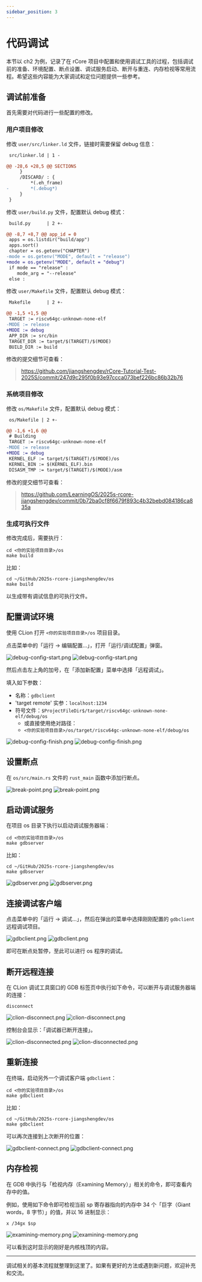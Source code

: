 ```yaml
---
sidebar_position: 3
---
```


# 代码调试

本节以 ch2 为例，记录了在 rCore 项目中配置和使用调试工具的过程，包括调试前的准备、环境配置、断点设置、调试服务启动、断开与重连、内存检视等常用流程。希望这些内容能为大家调试和定位问题提供一些参考。

## 调试前准备

首先需要对代码进行一些配置的修改。

### 用户项目修改

修改 `user/src/linker.ld` 文件，链接时需要保留 debug 信息：

```diff
 src/linker.ld | 1 -

@@ -28,6 +28,5 @@ SECTIONS
     }
     /DISCARD/ : {
         *(.eh_frame)
-        *(.debug*)
     }
 }
```

修改 `user/build.py` 文件，配置默认 debug 模式：

```diff
 build.py      | 2 +-

@@ -8,7 +8,7 @@ app_id = 0
 apps = os.listdir("build/app")
 apps.sort()
 chapter = os.getenv("CHAPTER")
-mode = os.getenv("MODE", default = "release")
+mode = os.getenv("MODE", default = "debug")
 if mode == "release" :
 	mode_arg = "--release"
 else :
```

修改 `user/Makefile` 文件，配置默认 debug 模式：

```diff
 Makefile      | 2 +-

@@ -1,5 +1,5 @@
 TARGET := riscv64gc-unknown-none-elf
-MODE := release
+MODE := debug
 APP_DIR := src/bin
 TARGET_DIR := target/$(TARGET)/$(MODE)
 BUILD_DIR := build
```

修改的提交细节可查看：

> https://github.com/jiangshengdev/rCore-Tutorial-Test-2025S/commit/247d9c295f0b93e97ccca073bef226bc86b32b76

### 系统项目修改

修改 `os/Makefile` 文件，配置默认 debug 模式：

```diff
 os/Makefile | 2 +-

@@ -1,6 +1,6 @@
 # Building
 TARGET := riscv64gc-unknown-none-elf
-MODE := release
+MODE := debug
 KERNEL_ELF := target/$(TARGET)/$(MODE)/os
 KERNEL_BIN := $(KERNEL_ELF).bin
 DISASM_TMP := target/$(TARGET)/$(MODE)/asm
```

修改的提交细节可查看：

> https://github.com/LearningOS/2025s-rcore-jiangshengdev/commit/0b72ba0cf8f6679f893c4b32bebd084186ca835a

### 生成可执行文件

修改完成后，需要执行：

```shell
cd <你的实验项目目录>/os
make build
```

比如：

```shell
cd ~/GitHub/2025s-rcore-jiangshengdev/os
make build
```

以生成带有调试信息的可执行文件。

## 配置调试环境

使用 CLion 打开 `<你的实验项目目录>/os` 项目目录。

点击菜单中的「运行 -> 编辑配置...」，打开「运行/调试配置」弹窗。

![debug-config-start.png](image/light/debug-config-start.png#gh-light-mode-only)
![debug-config-start.png](image/dark/debug-config-start.png#gh-dark-mode-only)

然后点击左上角的加号，在「添加新配置」菜单中选择「远程调试」。

填入如下参数：

- 名称：`gdbclient`
- 'target remote' 实参：`localhost:1234`
- 符号文件：`$ProjectFileDir$/target/riscv64gc-unknown-none-elf/debug/os`
  - 或直接使用绝对路径：
  - `<你的实验项目目录>/os/target/riscv64gc-unknown-none-elf/debug/os`

![debug-config-finish.png](image/light/debug-config-finish.png#gh-light-mode-only)
![debug-config-finish.png](image/dark/debug-config-finish.png#gh-dark-mode-only)

## 设置断点

在 `os/src/main.rs` 文件的 `rust_main` 函数中添加行断点。

![break-point.png](image/light/break-point.png#gh-light-mode-only)
![break-point.png](image/dark/break-point.png#gh-dark-mode-only)

## 启动调试服务

在项目 os 目录下执行以启动调试服务器端：

```shell
cd <你的实验项目目录>/os
make gdbserver
```

比如：

```shell
cd ~/GitHub/2025s-rcore-jiangshengdev/os
make gdbserver
```

![gdbserver.png](image/light/gdbserver.png#gh-light-mode-only)
![gdbserver.png](image/dark/gdbserver.png#gh-dark-mode-only)

## 连接调试客户端

点击菜单中的「运行 -> 调试...」，然后在弹出的菜单中选择刚刚配置的 `gdbclient` 远程调试项目。

![gdbclient.png](image/light/gdbclient.png#gh-light-mode-only)
![gdbclient.png](image/dark/gdbclient.png#gh-dark-mode-only)

即可在断点处暂停，至此可以进行 os 程序的调试。

## 断开远程连接

在 CLion 调试工具窗口的 GDB 标签页中执行如下命令，可以断开与调试服务器端的连接：

```gdb
disconnect
```

![clion-disconnect.png](image/light/clion-disconnect.png#gh-light-mode-only)
![clion-disconnect.png](image/dark/clion-disconnect.png#gh-dark-mode-only)

控制台会显示：「调试器已断开连接」。

![clion-disconnected.png](image/light/clion-disconnected.png#gh-light-mode-only)
![clion-disconnected.png](image/dark/clion-disconnected.png#gh-dark-mode-only)

## 重新连接

在终端，启动另外一个调试客户端 `gdbclient`：

```shell
cd <你的实验项目目录>/os
make gdbclient
```

比如：

```shell
cd ~/GitHub/2025s-rcore-jiangshengdev/os
make gdbclient
```

可以再次连接到上次断开的位置：

![gdbclient-connect.png](image/light/gdbclient-connect.png#gh-light-mode-only)
![gdbclient-connect.png](image/dark/gdbclient-connect.png#gh-dark-mode-only)

## 内存检视

在 GDB 中执行与「检视内存（Examining Memory）」相关的命令，即可查看内存中的值。

例如，使用如下命令即可检视当前 sp 寄存器指向的内存中 34 个「巨字（Giant words，8 字节）」的值，并以 16 进制显示：

```gdb
x /34gx $sp
```

![examining-memory.png](image/light/examining-memory.png#gh-light-mode-only)
![examining-memory.png](image/dark/examining-memory.png#gh-dark-mode-only)

可以看到这时显示的刚好是内核栈顶的内容。

---

调试相关的基本流程就整理到这里了。如果有更好的方法或遇到新问题，欢迎补充和交流。
